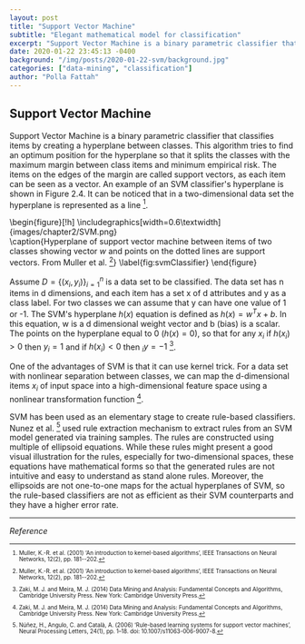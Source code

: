 ```yaml
---
layout: post
title: "Support Vector Machine"
subtitle: "Elegant mathematical model for classification"
excerpt: "Support Vector Machine is a binary parametric classifier that classifies items by creating a hyperplane between classes."
date: 2020-01-22 23:45:13 -0400
background: "/img/posts/2020-01-22-svm/background.jpg"
categories: ["data-mining", "classification"]
author: "Polla Fattah"
---
```


<style>
  .responsive-img {
  width: 100%;
  max-width: 500px;
  height: auto;
  display: block;
  margin: 0 auto;
}
.footnotes {
  font-size: 0.7em;
  margin-top: 1em;
}
</style>

## Support Vector Machine

Support Vector Machine is a binary parametric classifier that classifies items by creating a hyperplane between classes. This algorithm tries to find an optimum position for the hyperplane so that it splits the classes with the maximum margin between class items and minimum empirical risk. The items on the edges of the margin are called support vectors, as each item can be seen as a vector. An example of an SVM classifier's hyperplane is shown in Figure 2.4. It can be noticed that in a two-dimensional data set the hyperplane is represented as a line [^16].

\begin{figure}[!h]
\includegraphics[width=0.6\textwidth]{images/chapter2/SVM.png}  
 \caption{Hyperplane of support vector machine between items of two classes showing vector $w$ and points on the dotted lines are support vectors. From Muller et al. [^16]}
\label{fig:svmClassifier}
\end{figure}

Assume $D = \{(x_i, y_i)\}^n_{i=1}$ is a data set to be classified. The data set has n items in d dimensions, and each item has a set x of d attributes and y as a class label. For two classes we can assume that y can have one value of 1 or -1. The SVM's hyperplane $h(x)$ equation is defined as $h(x) = w^Tx+ b$. In this equation, w is a d dimensional weight vector and b (bias) is a scalar. The points on the hyperplane equal to 0 ($h(x) = 0$), so that for any $x_i$ if $h(x_i) > 0$ then $y_i = 1$ and if $h(x_i) < 0$ then $_iy = -1$ [^2].

One of the advantages of SVM is that it can use kernel trick. For a data set with nonlinear separation between classes, we can map the d-dimensional items $x_i$ of input space into a high-dimensional feature space using a nonlinear transformation function [^2].

SVM has been used as an elementary stage to create rule-based classifiers. Nunez et al. [^17] used rule extraction mechanism to extract rules from an SVM model generated via training samples. The rules are constructed using multiple of ellipsoid equations. While these rules might present a good visual illustration for the rules, especially for two-dimensional spaces, these equations have mathematical forms so that the generated rules are not intuitive and easy to understand as stand alone rules. Moreover, the ellipsoids are not one-to-one maps for the actual hyperplanes of SVM, so the rule-based classifiers are not as efficient as their SVM counterparts and they have a higher error rate.


---
_Reference_

[^2]: Zaki, M. J. and Meira, M. J. (2014) Data Mining and Analysis: Fundamental Concepts and Algorithms, Cambridge University Press. New York: Cambridge University Press.
[^16]: Muller, K.-R. et al. (2001) ‘An introduction to kernel-based algorithms’, IEEE Transactions on Neural Networks, 12(2), pp. 181--202.
[^17]: Núñez, H., Angulo, C. and Català, A. (2006) ‘Rule-based learning systems for support vector machines’, Neural Processing Letters, 24(1), pp. 1–18. doi: 10.1007/s11063-006-9007-8.
